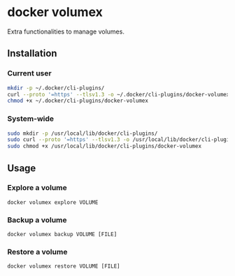 # docker volumex

Extra functionalities to manage volumes.

## Installation

### Current user

```sh
mkdir -p ~/.docker/cli-plugins/
curl --proto '=https' --tlsv1.3 -o ~/.docker/cli-plugins/docker-volumex 'https://raw.githubusercontent.com/hectorm/docker-volumex/master/docker-volumex'
chmod +x ~/.docker/cli-plugins/docker-volumex
```

### System-wide

```sh
sudo mkdir -p /usr/local/lib/docker/cli-plugins/
sudo curl --proto '=https' --tlsv1.3 -o /usr/local/lib/docker/cli-plugins/docker-volumex 'https://raw.githubusercontent.com/hectorm/docker-volumex/master/docker-volumex'
sudo chmod +x /usr/local/lib/docker/cli-plugins/docker-volumex
```

## Usage

### Explore a volume

```
docker volumex explore VOLUME
```

### Backup a volume

```
docker volumex backup VOLUME [FILE]
```

### Restore a volume

```
docker volumex restore VOLUME [FILE]
```
